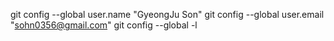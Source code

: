 git config --global user.name "GyeongJu Son"
git config --global user.email "sohn0356@gmail.com"
git config --global -l
